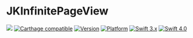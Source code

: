 # JKInfinitePageView
![](https://travis-ci.org/JoeCiou/JKInfinitePageView.svg?branch=master)
[![Carthage compatible](https://img.shields.io/badge/Carthage-compatible-4BC51D.svg?style=flat)](https://github.com/Carthage/Carthage)
[![Version](https://img.shields.io/cocoapods/v/JKInfinitePageView.svg)](http://cocoadocs.org/docsets/JKInfinitePageView)
[![Platform](https://img.shields.io/cocoapods/p/JKInfinitePageView.svg)](http://cocoadocs.org/docsets/JKInfinitePageView)
[![Swift 3.x](https://img.shields.io/badge/Swift-3.x-orange.svg?style=flat)](https://swift.org/)
[![Swift 4.0](https://img.shields.io/badge/Swift-4.0-orange.svg?style=flat)](https://swift.org/)


